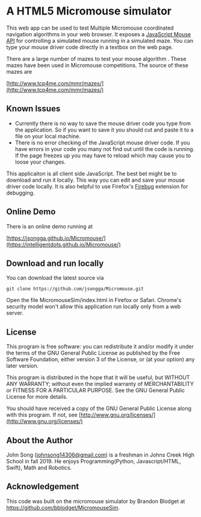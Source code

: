 A HTML5 Micromouse simulator
============================

This web app can be used to test Multiple Micromouse coordinated navigation algorithms in your
web browser.  It exposes a [JavaScript Mouse
API](https://github.com/bblodget/MicromouseSim/wiki/Mouse-API)
for controlling a simulated mouse running in a simulated maze.
You can type your mouse driver code directly in a textbox on the
web page.

There are a large number of mazes to test your mouse algorithm
.  These mazes have been used in Micromouse competitions.  The
source of these mazes are

[http://www.tcp4me.com/mmr/mazes/](http://www.tcp4me.com/mmr/mazes/)

Known Issues
------------

* Currently there is no way to save the mouse
driver code you type from the application.  So if you want to
save it you should cut and paste it to a file on your local
machine.  
* There is no error checking of the JavaScript mouse driver
code.  If you have errors in your code you many not find out
until the code is running.  If the page freezes up you may have
to reload which may cause you to loose your changes.

This applicaiton is all client side JavaScript.  The best bet
might be to download and run it locally.  This way you can edit
and save your mouse driver code locally.  It is also helpful to
use Firefox's [Firebug](http://getfirebug.com/) extension for
debugging.

Online Demo
-----------

There is an online demo running at 

[https://jsongga.github.io/Micromouse/](https://intelligentdots.github.io/Micromouse/)

Download and run locally
------------------------

You can download the latest source via

	git clone https://github.com/jsongga/Micromouse.git

Open the file MicromouseSim/index.html in Firefox or Safari.
Chrome's security model won't allow this application run
locally only from a web server.

License
-------

This program is free software: you can redistribute it and/or
modify it under the terms of the GNU General Public License as
published by the Free Software Foundation, either version 3 of
the License, or (at your option) any later version.

This program is distributed in the hope that it will be useful,
but WITHOUT ANY WARRANTY; without even the implied warranty of
MERCHANTABILITY or FITNESS FOR A PARTICULAR PURPOSE.  See the
GNU General Public License for more details.

You should have received a copy of the GNU General Public
License along with this program.  If not, see
[http://www.gnu.org/licenses/](http://www.gnu.org/licenses/)

About the Author
-------
John Song (johnsong14306@gmail.com) is a freshman in Johns Creek High School in fall 2019. He enjoys Programming(Python, Javascript/HTML, Swift), Math and Robotics.

Acknowledgement
-------

This code was built on the micromouse simulator by Brandon Blodget at https://github.com/bblodget/MicromouseSim.
